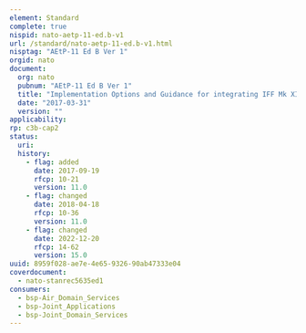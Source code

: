 ```yaml
---
element: Standard
complete: true
nispid: nato-aetp-11-ed.b-v1
url: /standard/nato-aetp-11-ed.b-v1.html
nisptag: "AEtP-11 Ed B Ver 1"
orgid: nato
document:
  org: nato
  pubnum: "AEtP-11 Ed B Ver 1"
  title: "Implementation Options and Guidance for integrating IFF Mk XIIA Mode 5 on Military Platforms (IOG)"
  date: "2017-03-31"
  version: ""
applicability:
rp: c3b-cap2
status:
  uri: 
  history: 
    - flag: added
      date: 2017-09-19
      rfcp: 10-21
      version: 11.0
    - flag: changed
      date: 2018-04-18
      rfcp: 10-36
      version: 11.0
    - flag: changed
      date: 2022-12-20
      rfcp: 14-62
      version: 15.0
uuid: 8959f028-ae7e-4e65-9326-90ab47333e04
coverdocument:
  - nato-stanrec5635ed1
consumers:
  - bsp-Air_Domain_Services
  - bsp-Joint_Applications
  - bsp-Joint_Domain_Services
---
```

